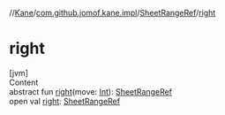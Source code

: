 //[Kane](../../index.md)/[com.github.jomof.kane.impl](../index.md)/[SheetRangeRef](index.md)/[right](right.md)



# right  
[jvm]  
Content  
abstract fun [right](right.md)(move: [Int](https://kotlinlang.org/api/latest/jvm/stdlib/kotlin/-int/index.html)): [SheetRangeRef](index.md)  
open val [right](right.md): [SheetRangeRef](index.md)  



